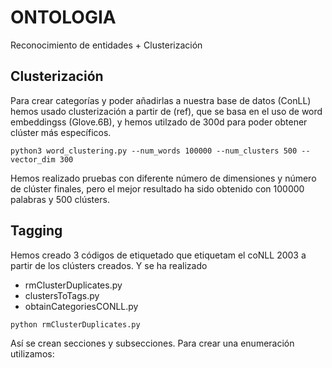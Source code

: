 # ONTOLOGIA
Reconocimiento de entidades + Clusterización

Clusterización
------------------

Para crear categorías y poder añadirlas a nuestra base de datos (ConLL) hemos usado clusterización a partir de (ref), que se basa en el uso de word embeddingss (Glove.6B), y hemos utilzado de 300d para poder obtener clúster más específicos.

```
python3 word_clustering.py --num_words 100000 --num_clusters 500 --vector_dim 300

```
Hemos realizado pruebas con diferente número de dimensiones y número de clúster finales, pero el mejor resultado ha sido obtenido con 100000 palabras y 500 clústers.


Tagging
--------------------
Hemos creado 3 códigos de etiquetado que etiquetam el coNLL 2003 a partir de los clústers creados. Y se ha realizado 

+ rmClusterDuplicates.py
+ clustersToTags.py
+ obtainCategoriesCONLL.py

```
python rmClusterDuplicates.py
```




Así se crean secciones y subsecciones. Para crear una enumeración utilizamos:

